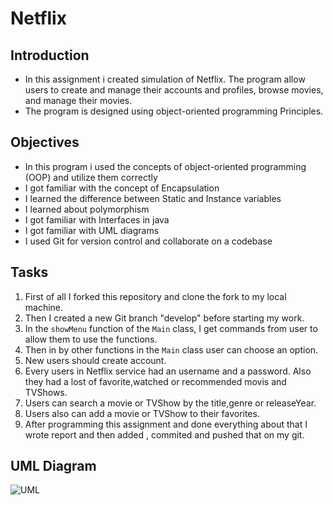 # Netflix


## Introduction
- In this assignment i created simulation of Netflix. The program allow users to create and manage their accounts and profiles, browse movies, and manage their movies.
- The program is designed using object-oriented programming Principles.

## Objectives
- In this program i used the concepts of object-oriented programming (OOP) and utilize them correctly
- I got familiar with the concept of Encapsulation
- I learned the difference between Static and Instance variables
- I learned about polymorphism
- I got familiar with Interfaces in java
- I got familiar with UML diagrams
- I used Git for version control and collaborate on a codebase

## Tasks
1. First of all I forked this repository and clone the fork to my local machine.
2. Then I created a new Git branch "develop" before starting my work.
3. In the `showMenu` function of the `Main` class, I get commands from user to allow them to use the functions.
4. Then in by other functions in the `Main` class user can choose an option.
5. New users should create account.
6. Every users in Netflix service had an username and a password. Also they had a lost of favorite,watched or recommended movis and TVShows.
7. Users can search a movie or TVShow by the title,genre or releaseYear.
8. Users also can add a movie or TVShow to their favorites.
9. After programming this assignment and done everything about that I wrote report and then added , commited and pushed that on my git.

## UML Diagram

![UML](https://upload.wikimedia.org/wikipedia/en/thumb/3/30/Java_programming_language_logo.svg/1200px-Java_programming_language_logo.svg.png)
